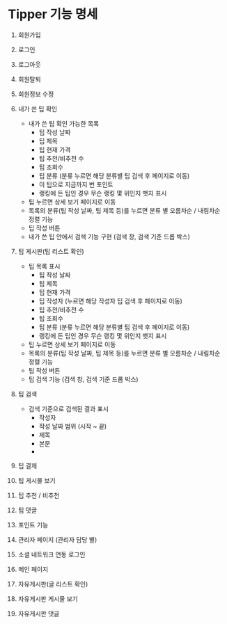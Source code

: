 # Tipper 기능 명세

1. 회원가입
2. 로그인
3. 로그아웃
4. 회원탈퇴
5. 회원정보 수정
6. 내가 쓴 팁 확인
	* 내가 쓴 팁 확인 가능한 목록
		* 팁 작성 날짜
		* 팁 제목
		* 팁 현재 가격
		* 팁 추천/비추천 수
		* 팁 조회수
		* 팁 분류 (분류 누르면 해당 분류별 팁 검색 후 페이지로 이동)
		* 이 팁으로 지금까지 번 포인트
		* 랭킹에 든 팁인 경우 무슨 랭킹 몇 위인지 뱃지 표시
	* 팁 누르면 상세 보기 페이지로 이동
	* 목록의 분류(팁 작성 날짜, 팁 제목 등)를 누르면 분류 별 오름차순 / 내림차순 정렬 기능
	* 팁 작성 버튼
	* 내가 쓴 팁 안에서 검색 기능 구현 (검색 창, 검색 기준 드롭 박스)
7. 팁 게시판(팁 리스트 확인)
	* 팁 목록 표시
		* 팁 작성 날짜
		* 팁 제목
		* 팁 현재 가격
		* 팁 작성자 (누르면 해당 작성자 팁 검색 후 페이지로 이동)
		* 팁 추천/비추천 수
		* 팁 조회수
		* 팁 분류 (분류 누르면 해당 분류별 팁 검색 후 페이지로 이동)
		* 랭킹에 든 팁인 경우 무슨 랭킹 몇 위인지 뱃지 표시
	* 팁 누르면 상세 보기 페이지로 이동
	* 목록의 분류(팁 작성 날짜, 팁 제목 등)를 누르면 분류 별 오름차순 / 내림차순 정렬 기능
	* 팁 작성 버튼
	* 팁 검색 기능 (검색 창, 검색 기준 드롭 박스)
8. 팁 검색
	* 검색 기준으로 검색된 결과 표시
		* 작성자
		* 작성 날짜 범위 (시작 ~ 끝)
		* 제목
		* 본문
		* 
9. 팁 결제
10. 팁 게시물 보기
11. 팁 추천 / 비추천
12. 팁 댓글

13. 포인트 기능
14. 관리자 페이지 (관리자 담당 별)
15. 소셜 네트워크 연동 로그인
16. 메인 페이지
17. 자유게시판(글 리스트 확인)
18. 자유게시판 게시물 보기
19. 자유게시판 댓글